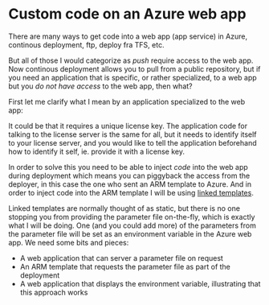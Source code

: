 # Custom code on an Azure web app

There are many ways to get code into a web app (app service) in Azure, continous deployment, ftp, deploy fra TFS, etc.

But all of those I would categorize as *push* require access to the web app. Now continous deployment allows you to pull from a public repository, but if you need an application that is specific, or rather specialized, to a web app but you *do not have access* to the web app, then what?

First let me clarify what I mean by an application specialized to the web app:

It could be that it requires a unique license key. The application code for talking to the license server is the same for all, but it needs to identify itself to your license server, and you would like to tell the application beforehand how to identify it self, ie. provide it with a license key.

In order to solve this you need to be able to inject *code* into the web app during deployment which means you can piggyback the access from the deployer, in this case the one who sent an ARM template to Azure. And in order to inject code into the ARM template I will be using [linked templates](https://azure.microsoft.com/en-us/documentation/articles/resource-group-linked-templates/#linking-to-a-parameter-file).

Linked templates are normally thought of as static, but there is no one stopping you from providing the parameter file on-the-fly, which is exactly what I will be doing. One (and you could add more) of the parameters from the parameter file will be set as an environment variable in the Azure web app. We need some bits and pieces:

- A web application that can server a parameter file on request
- An ARM template that requests the parameter file as part of the deployment
- A web application that displays the environment variable, illustrating that this approach works
